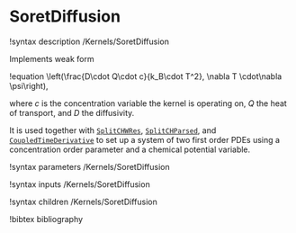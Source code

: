 # SoretDiffusion

!syntax description /Kernels/SoretDiffusion

Implements weak form

!equation
\left(\frac{D\cdot Q\cdot c}{k_B\cdot T^2}, \nabla T \cdot\nabla \psi\right),

where $c$ is the concentration variable the kernel is operating on, $Q$ the heat
of transport, and $D$ the diffusivity.

It is used together with [`SplitCHWRes`](/SplitCHWRes.md),
[`SplitCHParsed`](/SplitCHParsed.md), and
[`CoupledTimeDerivative`](/CoupledTimeDerivative.md) to set up a system of two
first order PDEs using a concentration order parameter and a chemical potential
variable.

!syntax parameters /Kernels/SoretDiffusion

!syntax inputs /Kernels/SoretDiffusion

!syntax children /Kernels/SoretDiffusion

!bibtex bibliography
